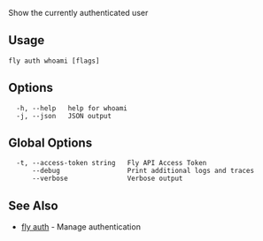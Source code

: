 Show the currently authenticated user

## Usage
~~~
fly auth whoami [flags]
~~~

## Options

~~~
  -h, --help   help for whoami
  -j, --json   JSON output
~~~

## Global Options

~~~
  -t, --access-token string   Fly API Access Token
      --debug                 Print additional logs and traces
      --verbose               Verbose output
~~~

## See Also

* [fly auth](/docs/flyctl/fly-auth/)	 - Manage authentication

